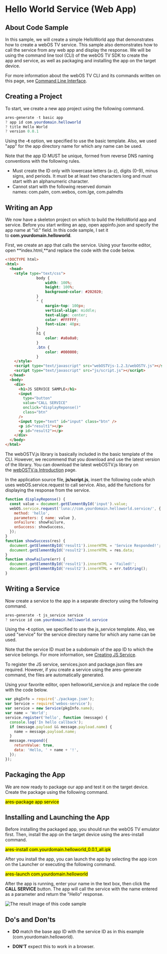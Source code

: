 # Hello World Service (Web App)

## About Code Sample

In this sample, we will create a simple HelloWorld app that demonstrates how to create a webOS TV service. This sample also demonstrates how to call the service from any web app and display the response. We will be using the command line tool (CLI) of the webOS TV SDK to create the app and service, as well as packaging and installing the app on the target device.

For more information about the webOS TV CLI and its commands written on this page, see [Command Line Interface](https://webostv.developer.lge.com/sdk/command-line-interface/).

## Creating a Project

To start, we create a new app project using the following command.

```powershell
ares-generate -t basic app
? app id com.yourdomain.helloworld
? title Hello World
? version 0.0.1
```

Using the **-t** option, we specified to use the basic template. Also, we used "app" for the app directory name for which any name can be used.

Note that the app ID MUST be unique, formed from reverse DNS naming conventions with the following rules.

- Must create the ID only with lowercase letters (a-z), digits (0-9), minus signs, and periods. It must be at least two characters long and must start with an alphanumeric character.
- Cannot start with the following reserved domain names: com.palm, com.webos, com.lge, com.palmdts

## Writing an App

We now have a skeleton project on which to build the HelloWorld app and service. Before you start writing an app, open appinfo.json and specify the app name at "id:" field. In this code sample, I set it to **com.yourdomain.helloworld**.

First, we create an app that calls the service. Using your favorite editor, open **index.html,**and replace the code with the code below.

```html
<!DOCTYPE html>
<html>
  <head>
    <style type="text/css">
              body {
                  width: 100%;
                  height: 100%;
                  background-color: #202020;
              }       
              * {
                  margin-top: 100px;
                  vertical-align: middle;
                  text-align: center;
                  color: #FFFFFF;
                  font-size: 40px;
              }       
              h1 {
                  color: #a0a0a0;
              }       
              .btn {
                  color: #000000;
              }
    </style>
    <script type="text/javascript" src="webOSTVjs-1.2.3/webOSTV.js"></script>
    <script type="text/javascript" src="js/script.js"></script>
  </head>
  <body>
    <div>
      <h1>JS SERVICE SAMPLE</h1>
      <input
        type="button"
        value="CALL SERVICE"
        onclick="displayReponse()"
        class="btn"
      />
      <input type="text" id="input" class="btn" />        
      <p id="result1"></p>
      <p id="result2"></p>
    </div>
  </body>
</html>
```

The webOSTV.js library is basically included in the basic template of the CLI. However, we recommend that you download and use the latest version of the library. You can download the latest webOSTV.js library on the [webOSTV.js Introduction](https://webostv.developer.lge.com/api/webostvjs/intro-webostvjs/) page.

In the application source file, **js/script.js**, insert the following code which uses webOS.service.request to call service. Also, add the functions for displaying the response from the service.

```javascript
function displayReponse() {
  const value = document.getElementById('input').value;
  webOS.service.request('luna://com.yourdomain.helloworld.service/', {
    method: 'hello',
    parameters: { name: value },
    onFailure: showFailure,
    onSuccess: showSuccess,
  });
}
function showSuccess(res) {
  document.getElementById('result1').innerHTML = 'Service Responded!';
  document.getElementById('result2').innerHTML = res.data;
}
function showFailure(err) {
  document.getElementById('result1').innerHTML = 'Failed!';
  document.getElementById('result2').innerHTML = err.toString();
}
```

## Writing a Service

Now create a service to the app in a separate directory using the following command.

```powershell
ares-generate -t js_service service
? service id com.yourdomain.helloworld.service
```

Using the **-t** option, we specified to use the js_service template. Also, we used "service" for the service directory name for which any name can be used.

Note that the service ID must be a subdomain of the app ID to which the service belongs. For more information, see [Creating JS Service](https://webostv.developer.lge.com/develop/js-services/creating-js-services/).

To register the JS service, services.json and package.json files are required. However, if you create a service using the ares-generate command, the files are automatically generated.

Using your favorite editor, open helloworld_service.js and replace the code with the code below.

```javascript
var pkgInfo = require('./package.json');
var Service = require('webos-service');
var service = new Service(pkgInfo.name);
var name = 'World';
service.register('hello', function (message) {
  console.log('In hello callback');
  if (message.payload && message.payload.name) {
    name = message.payload.name;
  }
  message.respond({
    returnValue: true,
    data: 'Hello, ' + name + '!',
  });
});
```

## Packaging the App

We are now ready to package our app and test it on the target device. Create the package using the following command.

<mark>ares-package app service</mark>

## Installing and Launching the App

Before installing the packaged app, you should run the webOS TV emulator first. Then, install the app on the target device using the ares-install command.

<mark>ares-install com.yourdomain.helloworld_0.0.1_all.ipk</mark>

After you install the app, you can launch the app by selecting the app icon on the Launcher or executing the following command.

<mark>ares-launch com.yourdomain.helloworld</mark>

After the app is running, enter your name in the text box, then click the **CALL SERVICE** button. The app will call the service with the name entered as a parameter and return the "Hello" response.

![The result image of this code sample](https://webostv.developer.lge.com/download_file/view_inline/2124/)

## Do's and Don'ts

- **DO** match the base app ID with the service ID as in this example (com.yourdomain.helloworld).

- **DON'T** expect this to work in a browser.
